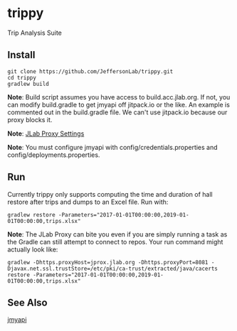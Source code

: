 # trippy
Trip Analysis Suite

## Install
```
git clone https://github.com/JeffersonLab/trippy.git
cd trippy
gradlew build
```
__Note__: Build script assumes you have access to build.acc.jlab.org.  If not, you can modify build.gradle to get jmyapi off jitpack.io or the like.  An example is commented out in the build.gradle file.  We can't use jitpack.io because our proxy blocks it.

__Note__: [JLab Proxy Settings](https://github.com/JeffersonLab/jmyapi/wiki/JLab-Proxy)

__Note__: You must configure jmyapi with config/credentials.properties and config/deployments.properties.

## Run

Currently trippy only supports computing the time and duration of hall restore after trips and dumps to an Excel file.   Run with:

```
gradlew restore -Parameters="2017-01-01T00:00:00,2019-01-01T00:00:00,trips.xlsx"
```
__Note__: The JLab Proxy can bite you even if you are simply running a task as the Gradle can still attempt to connect to repos.  Your run command might actually look like:
```
gradlew -Dhttps.proxyHost=jprox.jlab.org -Dhttps.proxyPort=8081 -Djavax.net.ssl.trustStore=/etc/pki/ca-trust/extracted/java/cacerts restore -Parameters="2017-01-01T00:00:00,2019-01-01T00:00:00,trips.xlsx"
```

## See Also
[jmyapi](https://github.com/JeffersonLab/jmyapi)
